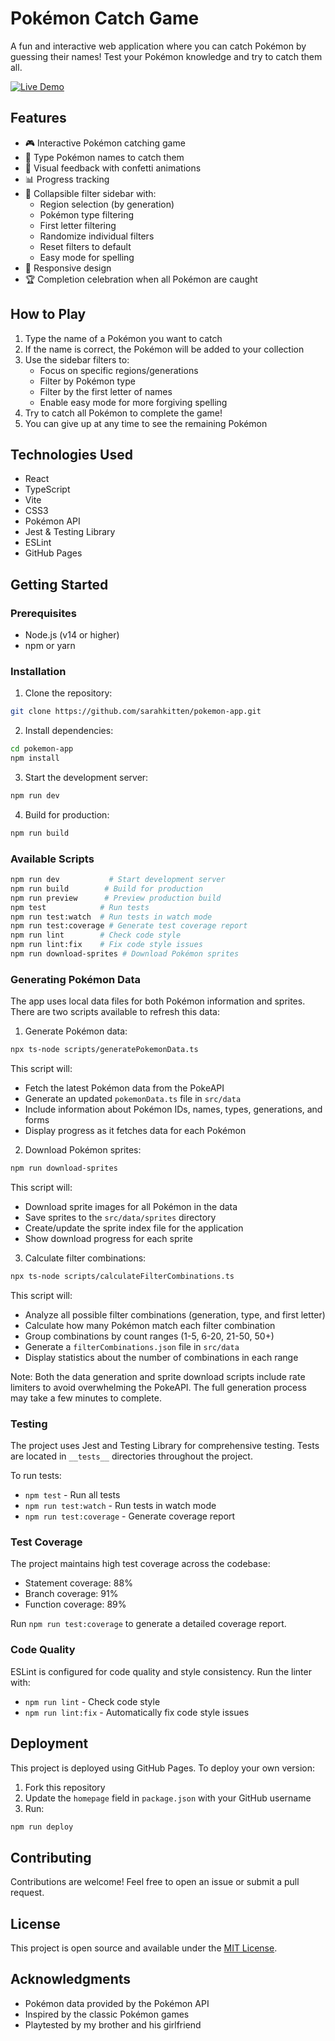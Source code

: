 # Pokémon Catch Game

A fun and interactive web application where you can catch Pokémon by guessing their names! Test your Pokémon knowledge and try to catch them all.

[![Live Demo](https://img.shields.io/badge/Live-Demo-brightgreen)](https://sarahkitten.github.io/pokemon-app)

## Features

- 🎮 Interactive Pokémon catching game
- 🎯 Type Pokémon names to catch them
- 🎉 Visual feedback with confetti animations
- 📊 Progress tracking
- 🌈 Collapsible filter sidebar with:
  - Region selection (by generation)
  - Pokémon type filtering
  - First letter filtering
  - Randomize individual filters
  - Reset filters to default
  - Easy mode for spelling
- 🎨 Responsive design
- 🏆 Completion celebration when all Pokémon are caught

## How to Play

1. Type the name of a Pokémon you want to catch
2. If the name is correct, the Pokémon will be added to your collection
3. Use the sidebar filters to:
   - Focus on specific regions/generations
   - Filter by Pokémon type
   - Filter by the first letter of names
   - Enable easy mode for more forgiving spelling
4. Try to catch all Pokémon to complete the game!
5. You can give up at any time to see the remaining Pokémon

## Technologies Used

- React
- TypeScript
- Vite
- CSS3
- Pokémon API
- Jest & Testing Library
- ESLint
- GitHub Pages

## Getting Started

### Prerequisites

- Node.js (v14 or higher)
- npm or yarn

### Installation

1. Clone the repository:
```bash
git clone https://github.com/sarahkitten/pokemon-app.git
```

2. Install dependencies:
```bash
cd pokemon-app
npm install
```

3. Start the development server:
```bash
npm run dev
```

4. Build for production:
```bash
npm run build
```

### Available Scripts

```bash
npm run dev           # Start development server
npm run build        # Build for production
npm run preview      # Preview production build
npm test            # Run tests
npm run test:watch  # Run tests in watch mode
npm run test:coverage # Generate test coverage report
npm run lint        # Check code style
npm run lint:fix    # Fix code style issues
npm run download-sprites # Download Pokémon sprites
```

### Generating Pokémon Data

The app uses local data files for both Pokémon information and sprites. There are two scripts available to refresh this data:

1. Generate Pokémon data:
```bash
npx ts-node scripts/generatePokemonData.ts
```

This script will:
- Fetch the latest Pokémon data from the PokeAPI
- Generate an updated `pokemonData.ts` file in `src/data`
- Include information about Pokémon IDs, names, types, generations, and forms
- Display progress as it fetches data for each Pokémon

2. Download Pokémon sprites:
```bash
npm run download-sprites
```

This script will:
- Download sprite images for all Pokémon in the data
- Save sprites to the `src/data/sprites` directory
- Create/update the sprite index file for the application
- Show download progress for each sprite

3. Calculate filter combinations:
```bash
npx ts-node scripts/calculateFilterCombinations.ts
```

This script will:
- Analyze all possible filter combinations (generation, type, and first letter)
- Calculate how many Pokémon match each filter combination 
- Group combinations by count ranges (1-5, 6-20, 21-50, 50+)
- Generate a `filterCombinations.json` file in `src/data`
- Display statistics about the number of combinations in each range

Note: Both the data generation and sprite download scripts include rate limiters to avoid overwhelming the PokeAPI. The full generation process may take a few minutes to complete.

### Testing

The project uses Jest and Testing Library for comprehensive testing. Tests are located in `__tests__` directories throughout the project.

To run tests:
- `npm test` - Run all tests
- `npm run test:watch` - Run tests in watch mode
- `npm run test:coverage` - Generate coverage report

### Test Coverage

The project maintains high test coverage across the codebase:
- Statement coverage: 88%
- Branch coverage: 91%
- Function coverage: 89%

Run `npm run test:coverage` to generate a detailed coverage report.

### Code Quality

ESLint is configured for code quality and style consistency. Run the linter with:
- `npm run lint` - Check code style
- `npm run lint:fix` - Automatically fix code style issues

## Deployment

This project is deployed using GitHub Pages. To deploy your own version:

1. Fork this repository
2. Update the `homepage` field in `package.json` with your GitHub username
3. Run:
```bash
npm run deploy
```

## Contributing

Contributions are welcome! Feel free to open an issue or submit a pull request.

## License

This project is open source and available under the [MIT License](LICENSE).

## Acknowledgments

- Pokémon data provided by the Pokémon API
- Inspired by the classic Pokémon games
- Playtested by my brother and his girlfriend
